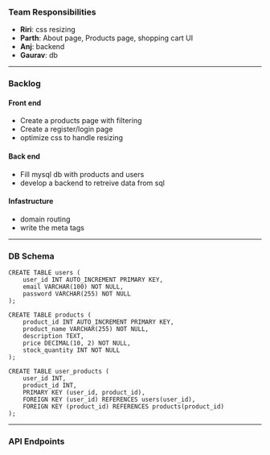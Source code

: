### Team Responsibilities

- **Riri**: css resizing 
- **Parth**: About page, Products page, shopping cart UI
- **Anj**: backend 
- **Gaurav**: db

--- 

### Backlog

#### Front end
- Create a products page with filtering 
- Create a register/login page
- optimize css to handle resizing

#### Back end
- Fill mysql db with products and users
- develop a backend to retreive data from sql 

#### Infastructure
- domain routing
- write the meta tags

---

### DB Schema
```
CREATE TABLE users (
    user_id INT AUTO_INCREMENT PRIMARY KEY,
    email VARCHAR(100) NOT NULL,
    password VARCHAR(255) NOT NULL
);

CREATE TABLE products (
    product_id INT AUTO_INCREMENT PRIMARY KEY,
    product_name VARCHAR(255) NOT NULL,
    description TEXT,
    price DECIMAL(10, 2) NOT NULL,
    stock_quantity INT NOT NULL
);

CREATE TABLE user_products (
    user_id INT,
    product_id INT,
    PRIMARY KEY (user_id, product_id),
    FOREIGN KEY (user_id) REFERENCES users(user_id),
    FOREIGN KEY (product_id) REFERENCES products(product_id)
);
```


---

### API Endpoints
